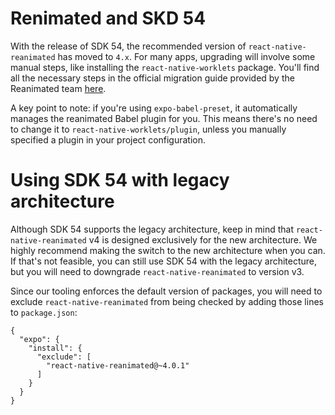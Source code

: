 # Renimated and SKD 54

With the release of SDK 54, the recommended version of `react-native-reanimated` has moved to `4.x`. For many apps, upgrading will involve some manual steps, like installing the `react-native-worklets` package. 
You'll find all the necessary steps in the official migration guide provided by the Reanimated team [here](https://docs.swmansion.com/react-native-reanimated/docs/guides/migration-from-3.x/).

A key point to note: if you're using `expo-babel-preset`, it automatically manages the reanimated Babel plugin for you. 
This means there's no need to change it to `react-native-worklets/plugin`, unless you manually specified a plugin in your project configuration.

# Using SDK 54 with legacy architecture 

Although SDK 54 supports the legacy architecture, keep in mind that `react-native-reanimated` v4 is designed exclusively for the new architecture. We highly recommend making the switch to the new architecture when you can.
If that's not feasible, you can still use SDK 54 with the legacy architecture, but you will need to downgrade `react-native-reanimated` to version v3.

Since our tooling enforces the default version of packages, you will need to exclude `react-native-reanimated` from being checked by adding those lines to `package.json`:
```
{
  "expo": {
    "install": {
      "exclude": [
        "react-native-reanimated@~4.0.1"
      ]
    }
  }
}
```
